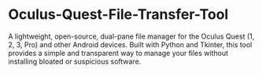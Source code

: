 # Oculus-Quest-File-Transfer-Tool
A lightweight, open-source, dual-pane file manager for the Oculus Quest (1, 2, 3, Pro) and other Android devices. Built with Python and Tkinter, this tool provides a simple and transparent way to manage your files without installing bloated or suspicious software.  
